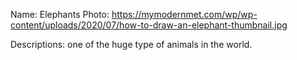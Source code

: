 Name: Elephants
Photo: https://mymodernmet.com/wp/wp-content/uploads/2020/07/how-to-draw-an-elephant-thumbnail.jpg

Descriptions: one of the huge type of animals in the world.